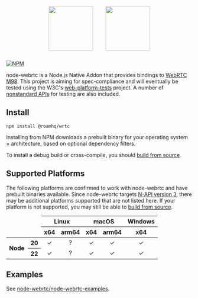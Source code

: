 <h1 align="center">
  <img height="120px" src="https://upload.wikimedia.org/wikipedia/commons/d/d9/Node.js_logo.svg">&nbsp;&nbsp;&nbsp;&nbsp;
  <img height="120px" src="https://webrtc.github.io/webrtc-org/assets/images/webrtc-logo-vert-retro-dist.svg">
</h1>

[![NPM](https://img.shields.io/npm/v/@roamhq/wrtc.svg)](https://www.npmjs.com/package/@roamhq/wrtc)

node-webrtc is a Node.js Native Addon that provides bindings to [WebRTC
M98](https://webrtc.googlesource.com/src/+/branch-heads/4758). This project is
aiming for spec-compliance and will eventually be tested using the W3C's
[web-platform-tests](https://github.com/web-platform-tests/wpt) project. A
number of [nonstandard APIs](docs/nonstandard-apis.md) for testing are also
included.

## Install

```
npm install @roamhq/wrtc
```

Installing from NPM downloads a prebuilt binary for your operating system ×
architecture, based on optional dependency filters.

To install a debug build or cross-compile, you should [build from
source](docs/build-from-source.md).

## Supported Platforms

The following platforms are confirmed to work with node-webrtc and have
prebuilt binaries available. Since node-webrtc targets [N-API version
3](https://nodejs.org/api/n-api.html), there may be additional platforms
supported that are not listed here. If your platform is not supported, you may
still be able to [build from source](docs/build-from-source.md).

<table>
  <thead>
    <tr>
      <td colspan="2" rowspan="2"></td>
      <th colspan="2">Linux</th>
      <th colspan="2">macOS</th>
      <th>Windows</th>
    </tr>
    <tr>
      <th>x64</th>
      <th>arm64</th>
      <th>x64</th>
      <th>arm64</th>
      <th>x64</th>
    </tr>
  </thead>
  <tbody>
    <tr>
      <th rowspan="2">Node</th>
      <th>20</th>
      <td align="center">✓</td>
      <td align="center">?</td>
      <td align="center">✓</td>
      <td align="center">✓</td>
      <td align="center">✓</td>
    </tr>
    <tr>
      <th>22</th>
      <td align="center">✓</td>
      <td align="center">?</td>
      <td align="center">✓</td>
      <td align="center">✓</td>
      <td align="center">✓</td>
    </tr>
  </tbody>
</table>

## Examples

See [node-webrtc/node-webrtc-examples](https://github.com/node-webrtc/node-webrtc-examples).
